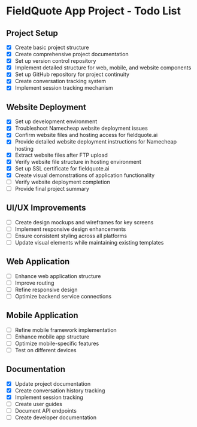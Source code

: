 # FieldQuote App Project - Todo List

## Project Setup
- [x] Create basic project structure
- [x] Create comprehensive project documentation
- [x] Set up version control repository
- [x] Implement detailed structure for web, mobile, and website components
- [x] Set up GitHub repository for project continuity
- [x] Create conversation tracking system
- [x] Implement session tracking mechanism

## Website Deployment
- [x] Set up development environment
- [x] Troubleshoot Namecheap website deployment issues
- [x] Confirm website files and hosting access for fieldquote.ai
- [x] Provide detailed website deployment instructions for Namecheap hosting
- [x] Extract website files after FTP upload
- [x] Verify website file structure in hosting environment
- [x] Set up SSL certificate for fieldquote.ai
- [x] Create visual demonstrations of application functionality
- [ ] Verify website deployment completion
- [ ] Provide final project summary

## UI/UX Improvements
- [ ] Create design mockups and wireframes for key screens
- [ ] Implement responsive design enhancements
- [ ] Ensure consistent styling across all platforms
- [ ] Update visual elements while maintaining existing templates

## Web Application
- [ ] Enhance web application structure
- [ ] Improve routing
- [ ] Refine responsive design
- [ ] Optimize backend service connections

## Mobile Application
- [ ] Refine mobile framework implementation
- [ ] Enhance mobile app structure
- [ ] Optimize mobile-specific features
- [ ] Test on different devices

## Documentation
- [x] Update project documentation
- [x] Create conversation history tracking
- [x] Implement session tracking
- [ ] Create user guides
- [ ] Document API endpoints
- [ ] Create developer documentation

